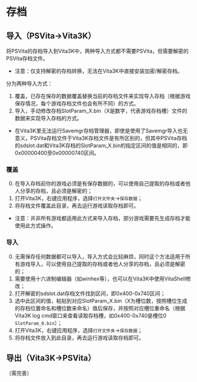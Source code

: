 # 存档
## 导入（PSVita→Vita3K）
将PSVita的存档导入到Vita3K中，两种导入方式都不需要PSVita，但需要解密的PSVita存档文件。
- 注意：仅支持解密的存档转换，无法在Vita3K中直接安装加密/解密存档。

分为两种导入方式：
1. 覆盖，已存在保存的数据覆盖替换当前的存档文件来实现导入存档（根据游戏保存情况，每个游戏存档文件也会有所不同）的方式。
2. 导入，手动修改存档SlotParam_X.bin（X是数字，代表游戏存档槽）文件的数据来实现导入存档的方式。

- 在Vita3K里无法运行Savemgr存档管理器，即使是使用了Savemgr导入也无意义，PSVita存档文件于Vita3K存档文件是有所区别的，但其中PSVita存档的sdslot.dat和Vita3K存档的SlotParam_X.bin的指定区间的值是相同的，即0x00000400至0x00000740区间。

### 覆盖
0. 在导入存档前你的游戏必须是有保存数据的，可以使用自己提取的存档或者他人分享的存档，且必须是解密的；
1. 打开Vita3K，右键应用程序，选择`打开文件夹`→`保存数据`；
2. 将存档文件覆盖此目录，再去运行游戏读取存档即可。

- 注意：并非所有游戏都适用此方式来导入存档，部分游戏需要先生成存档才能使用此方式操作。

### 导入
0. 无需保存任何数据都可以导入，导入方式会比较麻烦，同时这个方法适用于所有游戏导入，可以使用自己提取的存档或者他人分享的存档，且必须是解密的；
1. 需要使用十六进制编辑器（如winhex等），也可以在Vita3K中使用VitaShell修改；
2. 打开解密的sdslot.dat存档文件找到区间，即0x400-0x740区间；
3. 选中此区间的值，粘贴到对应SlotParam_X.bin（X为槽位数，按照槽位生成的存档位置命名和槽位数来命名）值后保存，并按照对应槽位重命名（根据Vita3K log cmd窗口来查看读取存档槽，如0x400-0x740是槽位0 `SlotParam_0.bin`）；
4. 打开Vita3K，右键应用程序，选择`打开文件夹`→`保存数据`；
5. 将存档文件放入到此目录，再去运行游戏读取存档即可。

## 导出（Vita3K→PSVita）
（需完善）
